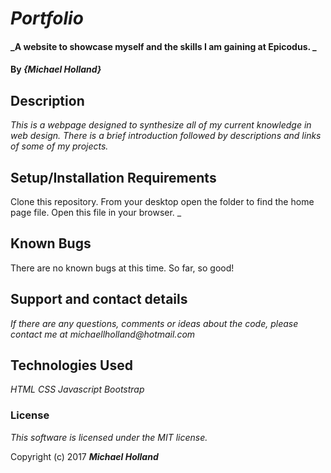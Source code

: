 # _Portfolio_

#### _A website to showcase myself and the skills I am gaining at Epicodus. _

#### By _**{Michael Holland}**_

## Description

_This is a webpage designed to synthesize all of my current knowledge in web design. There is a brief introduction followed by descriptions and links of some of my projects._

## Setup/Installation Requirements

Clone this repository. From your desktop open the folder to find the home page file. Open this file in your browser.
_

## Known Bugs

There are no known bugs at this time. So far, so good!

## Support and contact details

_If there are any questions, comments or ideas about the code, please contact me at michaellholland@hotmail.com_

## Technologies Used

_HTML
  CSS
  Javascript
  Bootstrap_

### License

*This software is licensed under the MIT license.*

Copyright (c) 2017 **_Michael Holland_**
